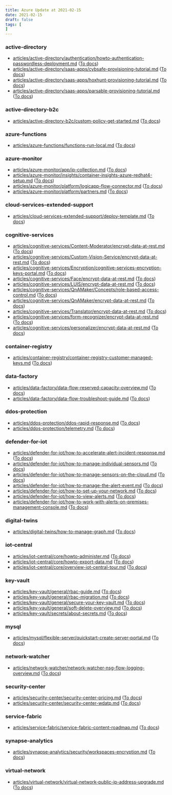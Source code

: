 ```yaml
---
title: Azure Update at 2021-02-15
date: 2021-02-15
draft: false
tags: [
]
---
```


### active-directory
- [articles/active-directory/authentication/howto-authentication-passwordless-deployment.md](https://github.com/MicrosoftDocs/azure-docs/compare/cd4b088..df8435f#diff-f479e05b5be125522a1e14e899ad1d7b273f2aa41f82cb9949811e3f5c984604) ([To docs](https://docs.microsoft.com/en-us/azure/active-directory/authentication/howto-authentication-passwordless-deployment?WT.mc_id=AZ-MVP-5003408))
- [articles/active-directory/saas-apps/cybsafe-provisioning-tutorial.md](https://github.com/MicrosoftDocs/azure-docs/compare/cd4b088..df8435f#diff-95de3fd9dc007f76d7b0a31a264e09c553b946bd4e1539807e547238130a812e) ([To docs](https://docs.microsoft.com/en-us/azure/active-directory/saas-apps/cybsafe-provisioning-tutorial?WT.mc_id=AZ-MVP-5003408))
- [articles/active-directory/saas-apps/hoxhunt-provisioning-tutorial.md](https://github.com/MicrosoftDocs/azure-docs/compare/cd4b088..df8435f#diff-00a689c768d1d3225385cab25ca3ed1d71d84ca023a15464f3d5b097c5c980d1) ([To docs](https://docs.microsoft.com/en-us/azure/active-directory/saas-apps/hoxhunt-provisioning-tutorial?WT.mc_id=AZ-MVP-5003408))
- [articles/active-directory/saas-apps/parsable-provisioning-tutorial.md](https://github.com/MicrosoftDocs/azure-docs/compare/cd4b088..df8435f#diff-9aea33ce73542ed8f9d4e6d33707ec60212ffbd263f59261b148d72395f220b4) ([To docs](https://docs.microsoft.com/en-us/azure/active-directory/saas-apps/parsable-provisioning-tutorial?WT.mc_id=AZ-MVP-5003408))
    
### active-directory-b2c
- [articles/active-directory-b2c/custom-policy-get-started.md](https://github.com/MicrosoftDocs/azure-docs/compare/cd4b088..df8435f#diff-8b5a4331171f9c72199eafbfdec42ec5ac3417b9048ce94f24e27cd10a4d657e) ([To docs](https://docs.microsoft.com/en-us/azure/active-directory-b2c/custom-policy-get-started?WT.mc_id=AZ-MVP-5003408))
    
### azure-functions
- [articles/azure-functions/functions-run-local.md](https://github.com/MicrosoftDocs/azure-docs/compare/cd4b088..df8435f#diff-be57bf72e933e9b1bb8422cd477c64507a90b9569de02f397ab1e4ba3eeda72c) ([To docs](https://docs.microsoft.com/en-us/azure/azure-functions/functions-run-local?WT.mc_id=AZ-MVP-5003408))
    
### azure-monitor
- [articles/azure-monitor/app/ip-collection.md](https://github.com/MicrosoftDocs/azure-docs/compare/cd4b088..df8435f#diff-ee769d4f75142bee4ab9d822f7a97a9e94c1f89f8dc2ea2aa61591b01aaed056) ([To docs](https://docs.microsoft.com/en-us/azure/azure-monitor/app/ip-collection?WT.mc_id=AZ-MVP-5003408))
- [articles/azure-monitor/insights/container-insights-azure-redhat4-setup.md](https://github.com/MicrosoftDocs/azure-docs/compare/cd4b088..df8435f#diff-798bbae54d2072959ce8e9f8fd89c6a190b81855d045219ee206867900375904) ([To docs](https://docs.microsoft.com/en-us/azure/azure-monitor/insights/container-insights-azure-redhat4-setup?WT.mc_id=AZ-MVP-5003408))
- [articles/azure-monitor/platform/logicapp-flow-connector.md](https://github.com/MicrosoftDocs/azure-docs/compare/cd4b088..df8435f#diff-a57f55811297fa5c4dc77324310c4d1e5f28f5c407b8c07fc1a619554bdb2df3) ([To docs](https://docs.microsoft.com/en-us/azure/azure-monitor/platform/logicapp-flow-connector?WT.mc_id=AZ-MVP-5003408))
- [articles/azure-monitor/platform/partners.md](https://github.com/MicrosoftDocs/azure-docs/compare/cd4b088..df8435f#diff-59b0d0de84973e750c91d90dae670d9f21adc7375a32a9099ca1d78cfcf0474e) ([To docs](https://docs.microsoft.com/en-us/azure/azure-monitor/platform/partners?WT.mc_id=AZ-MVP-5003408))
    
### cloud-services-extended-support
- [articles/cloud-services-extended-support/deploy-template.md](https://github.com/MicrosoftDocs/azure-docs/compare/cd4b088..df8435f#diff-d621a7822959cf8a200882f785958fb0ef5bc890826a73f542d56b860e3dc824) ([To docs](https://docs.microsoft.com/en-us/azure/cloud-services-extended-support/deploy-template?WT.mc_id=AZ-MVP-5003408))
    
### cognitive-services
- [articles/cognitive-services/Content-Moderator/encrypt-data-at-rest.md](https://github.com/MicrosoftDocs/azure-docs/compare/cd4b088..df8435f#diff-6e668731fb606eba2f1259aac552e118f02735faf83783e100fe3562bc8f91be) ([To docs](https://docs.microsoft.com/en-us/azure/cognitive-services/Content-Moderator/encrypt-data-at-rest?WT.mc_id=AZ-MVP-5003408))
- [articles/cognitive-services/Custom-Vision-Service/encrypt-data-at-rest.md](https://github.com/MicrosoftDocs/azure-docs/compare/cd4b088..df8435f#diff-4a90b5793b2f7de1ce1d4df261c7d862afbb5adafb750605686eefc1a11a4517) ([To docs](https://docs.microsoft.com/en-us/azure/cognitive-services/Custom-Vision-Service/encrypt-data-at-rest?WT.mc_id=AZ-MVP-5003408))
- [articles/cognitive-services/Encryption/cognitive-services-encryption-keys-portal.md](https://github.com/MicrosoftDocs/azure-docs/compare/cd4b088..df8435f#diff-5464c4d664aa34157fcb5585ff7f4d14edf426352d3a3524d6b3466e4948490f) ([To docs](https://docs.microsoft.com/en-us/azure/cognitive-services/Encryption/cognitive-services-encryption-keys-portal?WT.mc_id=AZ-MVP-5003408))
- [articles/cognitive-services/Face/encrypt-data-at-rest.md](https://github.com/MicrosoftDocs/azure-docs/compare/cd4b088..df8435f#diff-d8a7f4c0ff919e41b2e8e8e73496193aad9e3ea3c3bd9dfa65f3d7af4fbe0525) ([To docs](https://docs.microsoft.com/en-us/azure/cognitive-services/Face/encrypt-data-at-rest?WT.mc_id=AZ-MVP-5003408))
- [articles/cognitive-services/LUIS/encrypt-data-at-rest.md](https://github.com/MicrosoftDocs/azure-docs/compare/cd4b088..df8435f#diff-f6bcc9191fa8a10605c1cac8a0dbfdc04c396407f9f860eebd53d97a84533782) ([To docs](https://docs.microsoft.com/en-us/azure/cognitive-services/LUIS/encrypt-data-at-rest?WT.mc_id=AZ-MVP-5003408))
- [articles/cognitive-services/QnAMaker/Concepts/role-based-access-control.md](https://github.com/MicrosoftDocs/azure-docs/compare/cd4b088..df8435f#diff-a68dac87635f94faa5e52ba1973fea4f532729455e094549c95ee1e76abc82e0) ([To docs](https://docs.microsoft.com/en-us/azure/cognitive-services/QnAMaker/Concepts/role-based-access-control?WT.mc_id=AZ-MVP-5003408))
- [articles/cognitive-services/QnAMaker/encrypt-data-at-rest.md](https://github.com/MicrosoftDocs/azure-docs/compare/cd4b088..df8435f#diff-a9228c7181d35ff9b04627bfe3b59caf19844180a006fbc3219f9dedd9175307) ([To docs](https://docs.microsoft.com/en-us/azure/cognitive-services/QnAMaker/encrypt-data-at-rest?WT.mc_id=AZ-MVP-5003408))
- [articles/cognitive-services/Translator/encrypt-data-at-rest.md](https://github.com/MicrosoftDocs/azure-docs/compare/cd4b088..df8435f#diff-45d466d58832e6db28564aab0a4e340580ffd2b7545f4e679ef45e6ef0c7df53) ([To docs](https://docs.microsoft.com/en-us/azure/cognitive-services/Translator/encrypt-data-at-rest?WT.mc_id=AZ-MVP-5003408))
- [articles/cognitive-services/form-recognizer/encrypt-data-at-rest.md](https://github.com/MicrosoftDocs/azure-docs/compare/cd4b088..df8435f#diff-c208b566070113e3cc6131a701957c7c579762ea327b41f370d04941871b00fe) ([To docs](https://docs.microsoft.com/en-us/azure/cognitive-services/form-recognizer/encrypt-data-at-rest?WT.mc_id=AZ-MVP-5003408))
- [articles/cognitive-services/personalizer/encrypt-data-at-rest.md](https://github.com/MicrosoftDocs/azure-docs/compare/cd4b088..df8435f#diff-5f8ce062dd5ab1071b744ffccc8f4506245a78f88c810cd1528fead8f6891146) ([To docs](https://docs.microsoft.com/en-us/azure/cognitive-services/personalizer/encrypt-data-at-rest?WT.mc_id=AZ-MVP-5003408))
    
### container-registry
- [articles/container-registry/container-registry-customer-managed-keys.md](https://github.com/MicrosoftDocs/azure-docs/compare/cd4b088..df8435f#diff-6ae4ecfdba5039923e35f5de1898fa6dcc72d7e7209d0bf00112a1debe3e7553) ([To docs](https://docs.microsoft.com/en-us/azure/container-registry/container-registry-customer-managed-keys?WT.mc_id=AZ-MVP-5003408))
    
### data-factory
- [articles/data-factory/data-flow-reserved-capacity-overview.md](https://github.com/MicrosoftDocs/azure-docs/compare/cd4b088..df8435f#diff-cbfd8683af438d2ce080d5667f48228debc5253b061262c8a11a3ccf189f6c5c) ([To docs](https://docs.microsoft.com/en-us/azure/data-factory/data-flow-reserved-capacity-overview?WT.mc_id=AZ-MVP-5003408))
- [articles/data-factory/data-flow-troubleshoot-guide.md](https://github.com/MicrosoftDocs/azure-docs/compare/cd4b088..df8435f#diff-8da16d3c9cad5c1a21e246ce4566a89f53a67f6b1feed087e764196f24fdd2b8) ([To docs](https://docs.microsoft.com/en-us/azure/data-factory/data-flow-troubleshoot-guide?WT.mc_id=AZ-MVP-5003408))
    
### ddos-protection
- [articles/ddos-protection/ddos-rapid-response.md](https://github.com/MicrosoftDocs/azure-docs/compare/cd4b088..df8435f#diff-f4e163ff6f95513d13237d7d361b042fb684b2ad2b44a6ce38a7da04cf18757b) ([To docs](https://docs.microsoft.com/en-us/azure/ddos-protection/ddos-rapid-response?WT.mc_id=AZ-MVP-5003408))
- [articles/ddos-protection/telemetry.md](https://github.com/MicrosoftDocs/azure-docs/compare/cd4b088..df8435f#diff-04ec9b988dcc440f06c8429343f50e2addf2f488fcda392605af942cfde9b8c8) ([To docs](https://docs.microsoft.com/en-us/azure/ddos-protection/telemetry?WT.mc_id=AZ-MVP-5003408))
    
### defender-for-iot
- [articles/defender-for-iot/how-to-accelerate-alert-incident-response.md](https://github.com/MicrosoftDocs/azure-docs/compare/cd4b088..df8435f#diff-88dc152b393b184375e7f250ef4a4a530cfe1bfc044c1645a7135dcff957bc57) ([To docs](https://docs.microsoft.com/en-us/azure/defender-for-iot/how-to-accelerate-alert-incident-response?WT.mc_id=AZ-MVP-5003408))
- [articles/defender-for-iot/how-to-manage-individual-sensors.md](https://github.com/MicrosoftDocs/azure-docs/compare/cd4b088..df8435f#diff-5edf0fb915029f4f001e4dcbe2c843d8be60c54f0c7ac2bf8943f7c2e87a5627) ([To docs](https://docs.microsoft.com/en-us/azure/defender-for-iot/how-to-manage-individual-sensors?WT.mc_id=AZ-MVP-5003408))
- [articles/defender-for-iot/how-to-manage-sensors-on-the-cloud.md](https://github.com/MicrosoftDocs/azure-docs/compare/cd4b088..df8435f#diff-f2efdfdd705d40a6fb9a94aa104ad5db3391ce930504f070f5043adf089f477e) ([To docs](https://docs.microsoft.com/en-us/azure/defender-for-iot/how-to-manage-sensors-on-the-cloud?WT.mc_id=AZ-MVP-5003408))
- [articles/defender-for-iot/how-to-manage-the-alert-event.md](https://github.com/MicrosoftDocs/azure-docs/compare/cd4b088..df8435f#diff-6ab604a4e4b3521e3dfa91bf7df346eddc41acaa4575b7ed4336cdb241a05bdc) ([To docs](https://docs.microsoft.com/en-us/azure/defender-for-iot/how-to-manage-the-alert-event?WT.mc_id=AZ-MVP-5003408))
- [articles/defender-for-iot/how-to-set-up-your-network.md](https://github.com/MicrosoftDocs/azure-docs/compare/cd4b088..df8435f#diff-556db116d32945b72e75beeca22b564c3353d4aa810e349d5ec7ab1889630253) ([To docs](https://docs.microsoft.com/en-us/azure/defender-for-iot/how-to-set-up-your-network?WT.mc_id=AZ-MVP-5003408))
- [articles/defender-for-iot/how-to-view-alerts.md](https://github.com/MicrosoftDocs/azure-docs/compare/cd4b088..df8435f#diff-05e7286ba210ce4615cccb3ff3c42f05695fc51eb58cc07b442a49be13b6836b) ([To docs](https://docs.microsoft.com/en-us/azure/defender-for-iot/how-to-view-alerts?WT.mc_id=AZ-MVP-5003408))
- [articles/defender-for-iot/how-to-work-with-alerts-on-premises-management-console.md](https://github.com/MicrosoftDocs/azure-docs/compare/cd4b088..df8435f#diff-119607f2ed5dd2c9cf14484862b65009c47694b5b63f4019c8ddd496ba57d51a) ([To docs](https://docs.microsoft.com/en-us/azure/defender-for-iot/how-to-work-with-alerts-on-premises-management-console?WT.mc_id=AZ-MVP-5003408))
    
### digital-twins
- [articles/digital-twins/how-to-manage-graph.md](https://github.com/MicrosoftDocs/azure-docs/compare/cd4b088..df8435f#diff-f5cbab902cf02fa904c057ea08ae717e5558e4677154a26bb527727957d691ac) ([To docs](https://docs.microsoft.com/en-us/azure/digital-twins/how-to-manage-graph?WT.mc_id=AZ-MVP-5003408))
    
### iot-central
- [articles/iot-central/core/howto-administer.md](https://github.com/MicrosoftDocs/azure-docs/compare/cd4b088..df8435f#diff-043ba763ebfdc302546964076aec6d28385160d0afc660664538f2acd6c7499a) ([To docs](https://docs.microsoft.com/en-us/azure/iot-central/core/howto-administer?WT.mc_id=AZ-MVP-5003408))
- [articles/iot-central/core/howto-export-data.md](https://github.com/MicrosoftDocs/azure-docs/compare/cd4b088..df8435f#diff-ea160ccf1ccc27d6dd6ea0ab67efb529f56b6237af63b811b01fe2b81e7ac6d2) ([To docs](https://docs.microsoft.com/en-us/azure/iot-central/core/howto-export-data?WT.mc_id=AZ-MVP-5003408))
- [articles/iot-central/core/overview-iot-central-tour.md](https://github.com/MicrosoftDocs/azure-docs/compare/cd4b088..df8435f#diff-35dd0b3a8d102cc597072d163f12fece3526fd57167fe8c2e1af973f70c954c2) ([To docs](https://docs.microsoft.com/en-us/azure/iot-central/core/overview-iot-central-tour?WT.mc_id=AZ-MVP-5003408))
    
### key-vault
- [articles/key-vault/general/rbac-guide.md](https://github.com/MicrosoftDocs/azure-docs/compare/cd4b088..df8435f#diff-750aa845e56f048b564ab42198309cf8426e1e3ca74cf6b6c1d747dedee6c772) ([To docs](https://docs.microsoft.com/en-us/azure/key-vault/general/rbac-guide?WT.mc_id=AZ-MVP-5003408))
- [articles/key-vault/general/rbac-migration.md](https://github.com/MicrosoftDocs/azure-docs/compare/cd4b088..df8435f#diff-5cfa3649d962863666180327f80ace3281c175b2d02cefc4fab70731f3cc0f76) ([To docs](https://docs.microsoft.com/en-us/azure/key-vault/general/rbac-migration?WT.mc_id=AZ-MVP-5003408))
- [articles/key-vault/general/secure-your-key-vault.md](https://github.com/MicrosoftDocs/azure-docs/compare/cd4b088..df8435f#diff-d1dfee0a02d73a2b81bebab97fa6b384496ecf21c409eddfae8db9617fd6603d) ([To docs](https://docs.microsoft.com/en-us/azure/key-vault/general/secure-your-key-vault?WT.mc_id=AZ-MVP-5003408))
- [articles/key-vault/general/soft-delete-overview.md](https://github.com/MicrosoftDocs/azure-docs/compare/cd4b088..df8435f#diff-3c3ee837ee61b89b9d354990dd953da3fd9a91da47f70a10035b44e42acd7f18) ([To docs](https://docs.microsoft.com/en-us/azure/key-vault/general/soft-delete-overview?WT.mc_id=AZ-MVP-5003408))
- [articles/key-vault/secrets/about-secrets.md](https://github.com/MicrosoftDocs/azure-docs/compare/cd4b088..df8435f#diff-534f91bfb8c0f90164379b3ecba11dd470363ce39917e77f35b05fd92a928bdb) ([To docs](https://docs.microsoft.com/en-us/azure/key-vault/secrets/about-secrets?WT.mc_id=AZ-MVP-5003408))
    
### mysql
- [articles/mysql/flexible-server/quickstart-create-server-portal.md](https://github.com/MicrosoftDocs/azure-docs/compare/cd4b088..df8435f#diff-897f837ecf3f2b55e9f676f5318bdce0438954745e75e9bdb2a953078a32d1c4) ([To docs](https://docs.microsoft.com/en-us/azure/mysql/flexible-server/quickstart-create-server-portal?WT.mc_id=AZ-MVP-5003408))
    
### network-watcher
- [articles/network-watcher/network-watcher-nsg-flow-logging-overview.md](https://github.com/MicrosoftDocs/azure-docs/compare/cd4b088..df8435f#diff-092741f12d1a350f8c8a695b067d05a5b55341beb06f8f936ab95952262e6be2) ([To docs](https://docs.microsoft.com/en-us/azure/network-watcher/network-watcher-nsg-flow-logging-overview?WT.mc_id=AZ-MVP-5003408))
    
### security-center
- [articles/security-center/security-center-pricing.md](https://github.com/MicrosoftDocs/azure-docs/compare/cd4b088..df8435f#diff-38b52f1fbfdcc5f9f7e1386a00f5a6a73f2681591da96d601a7497e690274259) ([To docs](https://docs.microsoft.com/en-us/azure/security-center/security-center-pricing?WT.mc_id=AZ-MVP-5003408))
- [articles/security-center/security-center-wdatp.md](https://github.com/MicrosoftDocs/azure-docs/compare/cd4b088..df8435f#diff-ba33dfd5d497d2af5feed3457ad8399bbe1cc969c00ec7acbb1bdb5ea24ba349) ([To docs](https://docs.microsoft.com/en-us/azure/security-center/security-center-wdatp?WT.mc_id=AZ-MVP-5003408))
    
### service-fabric
- [articles/service-fabric/service-fabric-content-roadmap.md](https://github.com/MicrosoftDocs/azure-docs/compare/cd4b088..df8435f#diff-84d684e71058bc61a0e41c82a8396c91733afd590c5b6411574093d0947e6e78) ([To docs](https://docs.microsoft.com/en-us/azure/service-fabric/service-fabric-content-roadmap?WT.mc_id=AZ-MVP-5003408))
    
### synapse-analytics
- [articles/synapse-analytics/security/workspaces-encryption.md](https://github.com/MicrosoftDocs/azure-docs/compare/cd4b088..df8435f#diff-88531b8a94daa53a66383195775f37d4ac3325d2a32594711ce88e6ff89170cf) ([To docs](https://docs.microsoft.com/en-us/azure/synapse-analytics/security/workspaces-encryption?WT.mc_id=AZ-MVP-5003408))
    
### virtual-network
- [articles/virtual-network/virtual-network-public-ip-address-upgrade.md](https://github.com/MicrosoftDocs/azure-docs/compare/cd4b088..df8435f#diff-5f519942230bc579ddba0513fe172705306698e69d9c213443e666f1bc156c00) ([To docs](https://docs.microsoft.com/en-us/azure/virtual-network/virtual-network-public-ip-address-upgrade?WT.mc_id=AZ-MVP-5003408))
    
